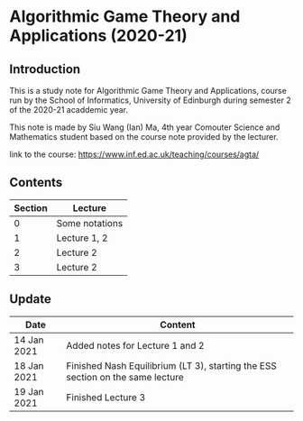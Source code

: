 # Algorithmic Game Theory and Applications (2020-21)
## Introduction
This is a study note for Algorithmic Game Theory and Applications, course run by the School of Informatics, University of Edinburgh during semester 2 of the 2020-21 acaddemic year.

This note is made by Siu Wang (Ian) Ma, 4th year Comouter Science and Mathematics student based on the course note provided by the lecturer. 

link to the course: https://www.inf.ed.ac.uk/teaching/courses/agta/

## Contents
| Section | Lecture |
|---|---|
| 0 | Some notations |
| 1 | Lecture 1, 2|
| 2 | Lecture 2 |
| 3 | Lecture 2 |

## Update
| Date | Content |
|---|---|
| 14 Jan 2021 | Added notes for Lecture 1 and 2 |
| 18 Jan 2021 | Finished Nash Equilibrium (LT 3), starting the ESS section on the same lecture |
| 19 Jan 2021 | Finished Lecture 3 |